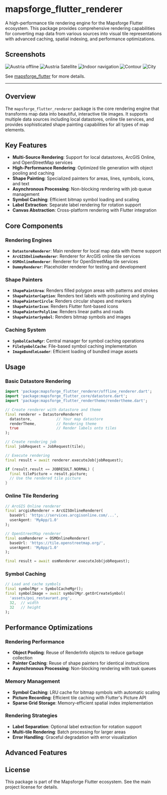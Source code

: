 # mapsforge_flutter_renderer

A high-performance tile rendering engine for the Mapsforge Flutter ecosystem. This package provides comprehensive rendering capabilities for converting map data from various sources into visual tile representations with advanced caching, spatial indexing, and performance optimizations.

## Screenshots

![Austria offline](https://raw.githubusercontent.com/mikes222/mapsforge_flutter/master/doc/Screenshot_2021-11-30-13-30-30-638.jpeg)
![Austria Satellite](https://raw.githubusercontent.com/mikes222/mapsforge_flutter/master/doc/Screenshot_2021-11-30-13-30-50-948.jpeg)
![Indoor navigation](https://raw.githubusercontent.com/mikes222/mapsforge_flutter/master/doc/Screenshot_2021-11-30-13-31-25-355.jpeg)
![Contour](https://raw.githubusercontent.com/mikes222/mapsforge_flutter/master/doc/Screenshot_2021-11-30-13-34-11-891.jpeg)
![City](https://raw.githubusercontent.com/mikes222/mapsforge_flutter/master/doc/Screenshot_2021-11-30-13-36-05-612.jpeg)

See [mapsforge_flutter](packages/mapsforge_flutter/README.md) for more details.

----

## Overview

The `mapsforge_flutter_renderer` package is the core rendering engine that transforms map data into beautiful, interactive tile images. It supports multiple data sources including local datastores, online tile services, and provides sophisticated shape painting capabilities for all types of map elements.

## Key Features

- **Multi-Source Rendering**: Support for local datastores, ArcGIS Online, and OpenStreetMap services
- **High-Performance Rendering**: Optimized tile generation with object pooling and caching
- **Shape Painting**: Specialized painters for areas, lines, symbols, icons, and text
- **Asynchronous Processing**: Non-blocking rendering with job queue management
- **Symbol Caching**: Efficient bitmap symbol loading and scaling
- **Label Extraction**: Separate label rendering for rotation support
- **Canvas Abstraction**: Cross-platform rendering with Flutter integration

## Core Components

### Rendering Engines
- **`DatastoreRenderer`**: Main renderer for local map data with theme support
- **`ArcGISOnlineRenderer`**: Renderer for ArcGIS online tile services
- **`OSMOnlineRenderer`**: Renderer for OpenStreetMap tile services
- **`DummyRenderer`**: Placeholder renderer for testing and development

### Shape Painters
- **`ShapePaintArea`**: Renders filled polygon areas with patterns and strokes
- **`ShapePainterCaption`**: Renders text labels with positioning and styling
- **`ShapePainterCircle`**: Renders circular shapes and markers
- **`ShapePainterIcon`**: Renders Flutter font-based icons
- **`ShapePainterPolyline`**: Renders linear paths and roads
- **`ShapePainterSymbol`**: Renders bitmap symbols and images

### Caching System
- **`SymbolCacheMgr`**: Central manager for symbol caching operations
- **`FileSymbolCache`**: File-based symbol caching implementation
- **`ImageBundleLoader`**: Efficient loading of bundled image assets

## Usage

### Basic Datastore Rendering

```dart
import 'package:mapsforge_flutter_renderer/offline_renderer.dart';
import 'package:mapsforge_flutter_core/datastore.dart';
import 'package:mapsforge_flutter_rendertheme/rendertheme.dart';

// Create renderer with datastore and theme
final renderer = DatastoreRenderer(
  datastore,           // Your map datastore
  renderTheme,         // Rendering theme
  true                 // Render labels onto tiles
);

// Create rendering job
final jobRequest = JobRequest(tile);

// Execute rendering
final result = await renderer.executeJob(jobRequest);

if (result.result == JOBRESULT.NORMAL) {
  final tilePicture = result.picture;
  // Use the rendered tile picture
}
```

### Online Tile Rendering

```dart
// ArcGIS Online renderer
final arcgisRenderer = ArcGISOnlineRenderer(
  baseUrl: 'https://services.arcgisonline.com/...',
  userAgent: 'MyApp/1.0'
);

// OpenStreetMap renderer
final osmRenderer = OSMOnlineRenderer(
  baseUrl: 'https://tile.openstreetmap.org/',
  userAgent: 'MyApp/1.0'
);

final result = await osmRenderer.executeJob(jobRequest);
```

### Symbol Caching

```dart
// Load and cache symbols
final symbolMgr = SymbolCacheMgr();
final symbolImage = await symbolMgr.getOrCreateSymbol(
  'assets/poi_restaurant.png',
  32,  // width
  32   // height
);
```

## Performance Optimizations

### Rendering Performance
- **Object Pooling**: Reuse of RenderInfo objects to reduce garbage collection
- **Painter Caching**: Reuse of shape painters for identical instructions
- **Asynchronous Processing**: Non-blocking rendering with task queues

### Memory Management
- **Symbol Caching**: LRU cache for bitmap symbols with automatic scaling
- **Picture Recording**: Efficient tile caching with Flutter's Picture API
- **Sparse Grid Storage**: Memory-efficient spatial index implementation

### Rendering Strategies
- **Label Separation**: Optional label extraction for rotation support
- **Multi-tile Rendering**: Batch processing for larger areas
- **Error Handling**: Graceful degradation with error visualization

## Advanced Features

## License

This package is part of the Mapsforge Flutter ecosystem. See the main project license for details.

